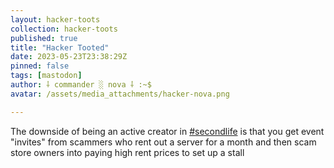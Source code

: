 ```yaml
---
layout: hacker-toots
collection: hacker-toots
published: true
title: "Hacker Tooted"
date: 2023-05-23T23:38:29Z
pinned: false
tags: [mastodon]
author: ⸸ commander ░ nova ⸸ :~$
avatar: /assets/media_attachments/hacker-nova.png

---
```


<p>The downside of being an active creator in <a href="https://hackers.town/tags/secondlife" class="mention hashtag" rel="tag">#<span>secondlife</span></a> is that you get event &quot;invites&quot; from scammers who rent out a server for a month and then scam store owners into paying high rent prices to set up a stall</p>


